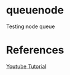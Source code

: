# queuenode
Testing node queue


# References
[Youtube Tutorial](https://www.youtube.com/watch?v=uonKHztGhko)